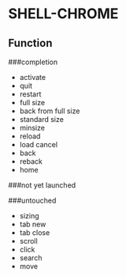 # SHELL-CHROME

## Function

###completion
 - activate
 - quit
 - restart
 - full size
 - back from full size
 - standard size
 - minsize
 - reload
 - load cancel
 - back
 - reback
 - home

###not yet launched

###untouched
 - sizing
 - tab new
 - tab close
 - scroll
 - click
 - search
 - move
